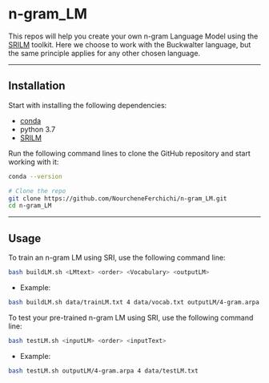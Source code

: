 # n-gram_LM

This repos will help you create your own n-gram Language Model using the [SRILM](http://www.speech.sri.com/projects/srilm/) toolkit. Here we choose
to work with the Buckwalter language, but the same principle applies for any other chosen language.

--------------------------------------------------------------------------------
## Installation
Start with installing the following dependencies:
- [conda](https://docs.conda.io/projects/conda/en/latest/user-guide/install/index.html)
- python 3.7
- [SRILM](https://okapiframework.org/wiki/index.php/SRILM_Installation_and_Running_Tutorial)

Run the following command lines to clone the GitHub repository and start working with it:
```bash
conda --version

# Clone the repo
git clone https://github.com/NourcheneFerchichi/n-gram_LM.git
cd n-gram_LM
```

--------------------------------------------------------------------------------
## Usage
To train an n-gram LM using SRI, use the following command line:
```bash
bash buildLM.sh <LMtext> <order> <Vocabulary> <outputLM>
```
* Example: 
```bash
bash buildLM.sh data/trainLM.txt 4 data/vocab.txt outputLM/4-gram.arpa
```

To test your pre-trained n-gram LM using SRI, use the following command line:
```bash
bash testLM.sh <inputLM> <order> <inputText>
```
* Example: 
```bash
bash testLM.sh outputLM/4-gram.arpa 4 data/testLM.txt
```
